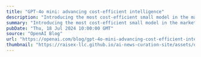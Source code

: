 ```yaml
---
title: "GPT-4o mini: advancing cost-efficient intelligence"
description: "Introducing the most cost-efficient small model in the market"
summary: "Introducing the most cost-efficient small model in the market"
pubDate: "Thu, 18 Jul 2024 10:00:00 GMT"
source: "OpenAI Blog"
url: "https://openai.com/blog/gpt-4o-mini-advancing-cost-efficient-intelligence"
thumbnail: "https://raisex-llc.github.io/ai-news-curation-site/assets/openai_logo.png"
---
```



